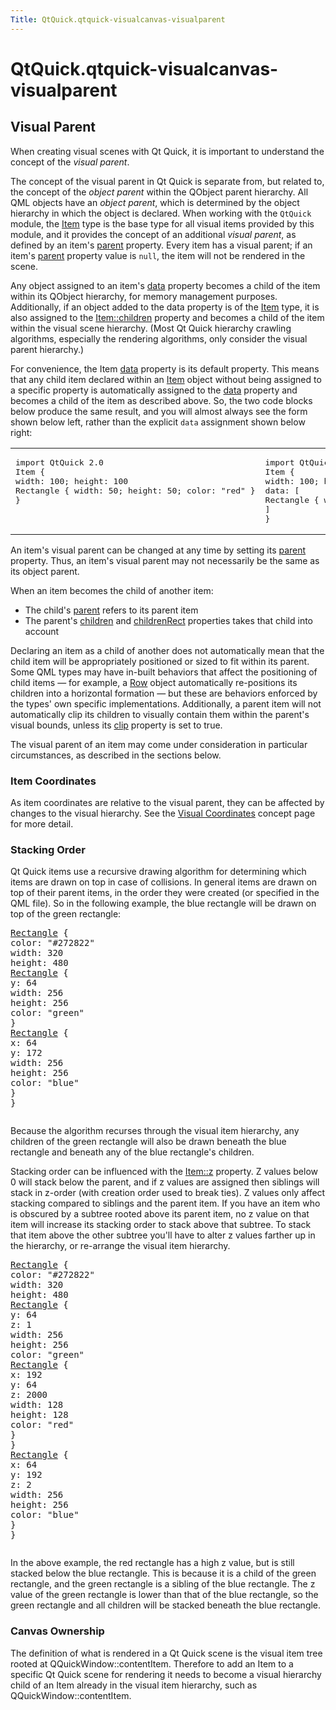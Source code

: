 ```yaml
---
Title: QtQuick.qtquick-visualcanvas-visualparent
---
```


# QtQuick.qtquick-visualcanvas-visualparent

<span class="subtitle"></span>
<!-- $$$qtquick-visualcanvas-visualparent.html-description -->
<h2 id="visual-parent">Visual Parent</h2>
<p>When creating visual scenes with Qt Quick, it is important to understand the concept of the <i>visual parent</i>.</p>
<p>The concept of the visual parent in Qt Quick is separate from, but related to, the concept of the <i>object parent</i> within the QObject parent hierarchy. All QML objects have an <i>object parent</i>, which is determined by the object hierarchy in which the object is declared. When working with the <code>QtQuick</code> module, the <a href="QtQuick.Item.md">Item</a> type is the base type for all visual items provided by this module, and it provides the concept of an additional <i>visual parent</i>, as defined by an item's <a href="QtQuick.Item.md#parent-prop">parent</a> property. Every item has a visual parent; if an item's <a href="QtQuick.Item.md#parent-prop">parent</a> property value is <code>null</code>, the item will not be rendered in the scene.</p>
<p>Any object assigned to an item's <a href="QtQuick.Item.md#data-prop">data</a> property becomes a child of the item within its QObject hierarchy, for memory management purposes. Additionally, if an object added to the data property is of the <a href="QtQuick.Item.md">Item</a> type, it is also assigned to the <a href="QtQuick.Item.md#children-prop">Item::children</a> property and becomes a child of the item within the visual scene hierarchy. (Most Qt Quick hierarchy crawling algorithms, especially the rendering algorithms, only consider the visual parent hierarchy.)</p>
<p>For convenience, the Item <a href="QtQuick.Item.md#data-prop">data</a> property is its default property. This means that any child item declared within an <a href="QtQuick.Item.md">Item</a> object without being assigned to a specific property is automatically assigned to the <a href="QtQuick.Item.md#data-prop">data</a> property and becomes a child of the item as described above. So, the two code blocks below produce the same result, and you will almost always see the form shown below left, rather than the explicit <code>data</code> assignment shown below right:</p>
<table class="generic">
<tr valign="top"><td ><pre class="cpp">import <span class="type">QtQuick</span> <span class="number">2.0</span>
Item {
width: <span class="number">100</span>; height: <span class="number">100</span>
Rectangle { width: <span class="number">50</span>; height: <span class="number">50</span>; color: <span class="string">&quot;red&quot;</span> }
}</pre>
</td><td ><pre class="cpp">import <span class="type">QtQuick</span> <span class="number">2.0</span>
Item {
width: <span class="number">100</span>; height: <span class="number">100</span>
data: <span class="operator">[</span>
Rectangle { width: <span class="number">50</span>; height: <span class="number">50</span>; color: <span class="string">&quot;red&quot;</span> }
<span class="operator">]</span>
}</pre>
</td></tr>
</table>
<p>An item's visual parent can be changed at any time by setting its <a href="QtQuick.Item.md#parent-prop">parent</a> property. Thus, an item's visual parent may not necessarily be the same as its object parent.</p>
<p>When an item becomes the child of another item:</p>
<ul>
<li>The child's <a href="QtQuick.Item.md#parent-prop">parent</a> refers to its parent item</li>
<li>The parent's <a href="QtQuick.Item.md#children-prop">children</a> and <a href="QtQuick.Item.md#childrenRect.x-prop">childrenRect</a> properties takes that child into account</li>
</ul>
<p>Declaring an item as a child of another does not automatically mean that the child item will be appropriately positioned or sized to fit within its parent. Some QML types may have in-built behaviors that affect the positioning of child items — for example, a <a href="QtQuick.qtquick-positioning-layouts.md#row">Row</a> object automatically re-positions its children into a horizontal formation — but these are behaviors enforced by the types' own specific implementations. Additionally, a parent item will not automatically clip its children to visually contain them within the parent's visual bounds, unless its <a href="QtQuick.Item.md#clip-prop">clip</a> property is set to true.</p>
<p>The visual parent of an item may come under consideration in particular circumstances, as described in the sections below.</p>
<h3 >Item Coordinates</h3>
<p>As item coordinates are relative to the visual parent, they can be affected by changes to the visual hierarchy. See the <a href="QtQuick.qtquick-visualcanvas-coordinates.md">Visual Coordinates</a> concept page for more detail.</p>
<h3 >Stacking Order</h3>
<p>Qt Quick items use a recursive drawing algorithm for determining which items are drawn on top in case of collisions. In general items are drawn on top of their parent items, in the order they were created (or specified in the QML file). So in the following example, the blue rectangle will be drawn on top of the green rectangle:</p>
<pre class="qml"><span class="type"><a href="QtQuick.Rectangle.md">Rectangle</a></span> {
<span class="name">color</span>: <span class="string">&quot;#272822&quot;</span>
<span class="name">width</span>: <span class="number">320</span>
<span class="name">height</span>: <span class="number">480</span>
<span class="type"><a href="QtQuick.Rectangle.md">Rectangle</a></span> {
<span class="name">y</span>: <span class="number">64</span>
<span class="name">width</span>: <span class="number">256</span>
<span class="name">height</span>: <span class="number">256</span>
<span class="name">color</span>: <span class="string">&quot;green&quot;</span>
}
<span class="type"><a href="QtQuick.Rectangle.md">Rectangle</a></span> {
<span class="name">x</span>: <span class="number">64</span>
<span class="name">y</span>: <span class="number">172</span>
<span class="name">width</span>: <span class="number">256</span>
<span class="name">height</span>: <span class="number">256</span>
<span class="name">color</span>: <span class="string">&quot;blue&quot;</span>
}
}</pre>
<p class="centerAlign"><img src="https://developer.ubuntu.com/static/devportal_uploaded/78e01d7b-13d0-4163-9b6d-605e1898ccd0-../qtquick-visualcanvas-visualparent/images/visual-parent-example.png" alt="" /></p><p>Because the algorithm recurses through the visual item hierarchy, any children of the green rectangle will also be drawn beneath the blue rectangle and beneath any of the blue rectangle's children.</p>
<p>Stacking order can be influenced with the <a href="QtQuick.Item.md#z-prop">Item::z</a> property. Z values below 0 will stack below the parent, and if z values are assigned then siblings will stack in z-order (with creation order used to break ties). Z values only affect stacking compared to siblings and the parent item. If you have an item who is obscured by a subtree rooted above its parent item, no z value on that item will increase its stacking order to stack above that subtree. To stack that item above the other subtree you'll have to alter z values farther up in the hierarchy, or re-arrange the visual item hierarchy.</p>
<pre class="qml"><span class="type"><a href="QtQuick.Rectangle.md">Rectangle</a></span> {
<span class="name">color</span>: <span class="string">&quot;#272822&quot;</span>
<span class="name">width</span>: <span class="number">320</span>
<span class="name">height</span>: <span class="number">480</span>
<span class="type"><a href="QtQuick.Rectangle.md">Rectangle</a></span> {
<span class="name">y</span>: <span class="number">64</span>
<span class="name">z</span>: <span class="number">1</span>
<span class="name">width</span>: <span class="number">256</span>
<span class="name">height</span>: <span class="number">256</span>
<span class="name">color</span>: <span class="string">&quot;green&quot;</span>
<span class="type"><a href="QtQuick.Rectangle.md">Rectangle</a></span> {
<span class="name">x</span>: <span class="number">192</span>
<span class="name">y</span>: <span class="number">64</span>
<span class="name">z</span>: <span class="number">2000</span>
<span class="name">width</span>: <span class="number">128</span>
<span class="name">height</span>: <span class="number">128</span>
<span class="name">color</span>: <span class="string">&quot;red&quot;</span>
}
}
<span class="type"><a href="QtQuick.Rectangle.md">Rectangle</a></span> {
<span class="name">x</span>: <span class="number">64</span>
<span class="name">y</span>: <span class="number">192</span>
<span class="name">z</span>: <span class="number">2</span>
<span class="name">width</span>: <span class="number">256</span>
<span class="name">height</span>: <span class="number">256</span>
<span class="name">color</span>: <span class="string">&quot;blue&quot;</span>
}
}</pre>
<p class="centerAlign"><img src="https://developer.ubuntu.com/static/devportal_uploaded/a4e31032-b4fa-4364-ac1f-e049122c1a74-../qtquick-visualcanvas-visualparent/images/visual-parent-example2.png" alt="" /></p><p>In the above example, the red rectangle has a high z value, but is still stacked below the blue rectangle. This is because it is a child of the green rectangle, and the green rectangle is a sibling of the blue rectangle. The z value of the green rectangle is lower than that of the blue rectangle, so the green rectangle and all children will be stacked beneath the blue rectangle.</p>
<h3 >Canvas Ownership</h3>
<p>The definition of what is rendered in a Qt Quick scene is the visual item tree rooted at QQuickWindow::contentItem. Therefore to add an Item to a specific Qt Quick scene for rendering it needs to become a visual hierarchy child of an Item already in the visual item hierarchy, such as QQuickWindow::contentItem.</p>
<!-- @@@qtquick-visualcanvas-visualparent.html -->
